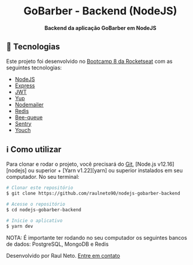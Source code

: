 <h1 align="center">GoBarber - Backend (NodeJS)</h1>

<h4 align="center">Backend da aplicação GoBarber em NodeJS</h4>

## :rocket: Tecnologias

Este projeto foi desenvolvido no [Bootcamp 8 da Rocketseat](https://rocketseat.com.br/bootcamp) com as seguintes tecnologias:

- [NodeJS](https://nodejs.org/en/)
- [Express](https://www.npmjs.com/package/express)
- [JWT](https://github.com/auth0/node-jsonwebtoken)
- [Yup](https://github.com/jquense/yup)
- [Nodemailer](https://github.com/nodemailer/nodemailer)
- [Redis](https://redis.io/)
- [Bee-queue](https://github.com/bee-queue/bee-queue)
- [Sentry](https://sentry.io)
- [Youch](https://www.npmjs.com/package/youch)

## :information_source: Como utilizar

Para clonar e rodar o projeto, você precisará do [Git](https://git-scm.com), [Node.js v12.16][nodejs] ou superior + [Yarn v1.22][yarn] ou superior instalados em seu computador. No seu terminal:

```bash
# Clonar este repositório
$ git clone https://github.com/raulneto90/nodejs-gobarber-backend

# Acesse o repositório
$ cd nodejs-gobarber-backend

# Inicie o aplicativo
$ yarn dev
```
NOTA: É importante ter rodando no seu computador os seguintes bancos de dados: PostgreSQL, MongoDB e Redis

Desenvolvido por Raul Neto. [Entre em contato](https://www.linkedin.com/in/raul-neto-777bb988/)